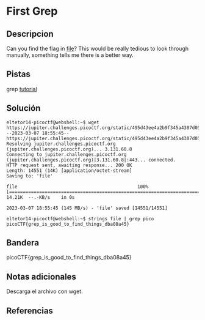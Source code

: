 # First Grep

## Descripcion
Can you find the flag in [file](https://jupiter.challenges.picoctf.org/static/495d43ee4a2b9f345a4307d053b4d88d/file)? This would be really tedious to look through manually, something tells me there is a better way.

## Pistas
grep [tutorial](https://ryanstutorials.net/linuxtutorial/grep.php)

## Solución

```
eltetor14-picoctf@webshell:~$ wget https://jupiter.challenges.picoctf.org/static/495d43ee4a2b9f345a4307d053b4d88d/file
--2023-03-07 18:55:45--  https://jupiter.challenges.picoctf.org/static/495d43ee4a2b9f345a4307d053b4d88d/file
Resolving jupiter.challenges.picoctf.org (jupiter.challenges.picoctf.org)... 3.131.60.8
Connecting to jupiter.challenges.picoctf.org (jupiter.challenges.picoctf.org)|3.131.60.8|:443... connected.
HTTP request sent, awaiting response... 200 OK
Length: 14551 (14K) [application/octet-stream]
Saving to: 'file'

file                                            100%[======================================================================================================>]  14.21K  --.-KB/s    in 0s      

2023-03-07 18:55:45 (145 MB/s) - 'file' saved [14551/14551]

eltetor14-picoctf@webshell:~$ strings file | grep pico
picoCTF{grep_is_good_to_find_things_dba08a45}
```

## Bandera
picoCTF{grep_is_good_to_find_things_dba08a45}

## Notas adicionales
Descarga el archivo con wget.

## Referencias
